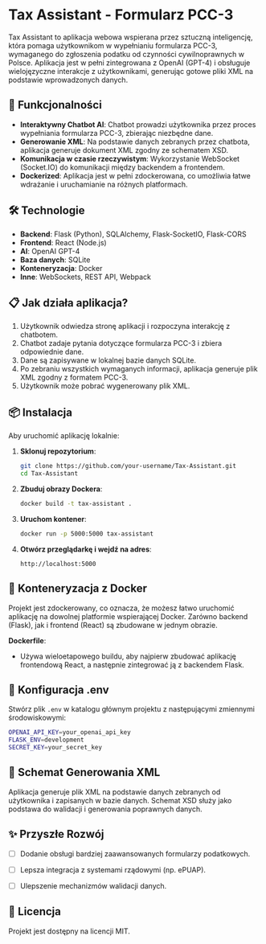 # Tax Assistant - Formularz PCC-3

Tax Assistant to aplikacja webowa wspierana przez sztuczną inteligencję, która pomaga użytkownikom w wypełnianiu formularza PCC-3, wymaganego do zgłoszenia podatku od czynności cywilnoprawnych w Polsce. Aplikacja jest w pełni zintegrowana z OpenAI (GPT-4) i obsługuje wielojęzyczne interakcje z użytkownikami, generując gotowe pliki XML na podstawie wprowadzonych danych.

## 🚀 Funkcjonalności

- **Interaktywny Chatbot AI**: Chatbot prowadzi użytkownika przez proces wypełniania formularza PCC-3, zbierając niezbędne dane.
- **Generowanie XML**: Na podstawie danych zebranych przez chatbota, aplikacja generuje dokument XML zgodny ze schematem XSD.
- **Komunikacja w czasie rzeczywistym**: Wykorzystanie WebSocket (Socket.IO) do komunikacji między backendem a frontendem.
- **Dockerized**: Aplikacja jest w pełni zdockerowana, co umożliwia łatwe wdrażanie i uruchamianie na różnych platformach.

## 🛠️ Technologie

- **Backend**: Flask (Python), SQLAlchemy, Flask-SocketIO, Flask-CORS
- **Frontend**: React (Node.js)
- **AI**: OpenAI GPT-4
- **Baza danych**: SQLite
- **Konteneryzacja**: Docker
- **Inne**: WebSockets, REST API, Webpack

## 📋 Jak działa aplikacja?

1. Użytkownik odwiedza stronę aplikacji i rozpoczyna interakcję z chatbotem.
2. Chatbot zadaje pytania dotyczące formularza PCC-3 i zbiera odpowiednie dane.
3. Dane są zapisywane w lokalnej bazie danych SQLite.
4. Po zebraniu wszystkich wymaganych informacji, aplikacja generuje plik XML zgodny z formatem PCC-3.
5. Użytkownik może pobrać wygenerowany plik XML.

## 📦 Instalacja

Aby uruchomić aplikację lokalnie:

1. **Sklonuj repozytorium**:
   ```bash
   git clone https://github.com/your-username/Tax-Assistant.git
   cd Tax-Assistant
   ```

2. **Zbuduj obrazy Dockera**:
   ```bash
   docker build -t tax-assistant .
   ```

3. **Uruchom kontener**:
   ```bash
   docker run -p 5000:5000 tax-assistant
   ```

4. **Otwórz przeglądarkę i wejdź na adres**:
   ```
   http://localhost:5000
   ```

## 🐳 Konteneryzacja z Docker

Projekt jest zdockerowany, co oznacza, że możesz łatwo uruchomić aplikację na dowolnej platformie wspierającej Docker. Zarówno backend (Flask), jak i frontend (React) są zbudowane w jednym obrazie.

**Dockerfile**:
- Używa wieloetapowego buildu, aby najpierw zbudować aplikację frontendową React, a następnie zintegrować ją z backendem Flask.

## 🔧 Konfiguracja .env

Stwórz plik `.env` w katalogu głównym projektu z następującymi zmiennymi środowiskowymi:

```bash
OPENAI_API_KEY=your_openai_api_key
FLASK_ENV=development
SECRET_KEY=your_secret_key
```

## 📜 Schemat Generowania XML

Aplikacja generuje plik XML na podstawie danych zebranych od użytkownika i zapisanych w bazie danych. Schemat XSD służy jako podstawa do walidacji i generowania poprawnych danych.

## ✨ Przyszłe Rozwój

- [ ] Dodanie obsługi bardziej zaawansowanych formularzy podatkowych.
- [ ] Lepsza integracja z systemami rządowymi (np. ePUAP).
- [ ] Ulepszenie mechanizmów walidacji danych.


## 📄 Licencja

Projekt jest dostępny na licencji MIT.
